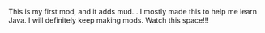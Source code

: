 This is my first mod, and it adds mud...
I mostly made this to help me learn Java. I will definitely keep making mods.
Watch this space!!!
